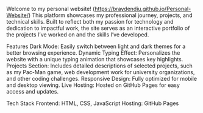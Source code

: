 Welcome to my personal website! (https://braydendiu.github.io/Personal-Website/)
This platform showcases my professional journey, projects, 
and technical skills. Built to reflect both my passion for technology and dedication to impactful work, 
the site serves as an interactive portfolio of the projects I’ve worked on and the skills I’ve developed.

Features
Dark Mode: Easily switch between light and dark themes for a better browsing experience.
Dynamic Typing Effect: Personalizes the website with a unique typing animation that showcases key highlights.
Projects Section: Includes detailed descriptions of selected projects, such as my Pac-Man game, web development work for university organizations, and other coding challenges.
Responsive Design: Fully optimized for mobile and desktop viewing.
Live Hosting: Hosted on GitHub Pages for easy access and updates.

Tech Stack
Frontend: HTML, CSS, JavaScript
Hosting: GitHub Pages
